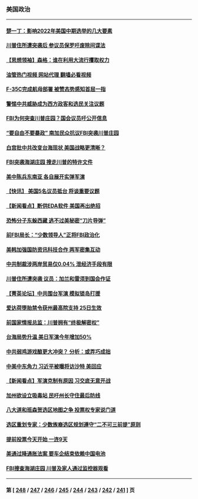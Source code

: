 ### 美国政治
---
#### [楚一丁：影响2022年美国中期选举的几大要素](../../pages/ncid1078159/n13802590.md?08152045) 
#### [川普住所遭突袭后 参议员保罗吁废除间谍法](../../pages/ncid1078159/n13802597.md?08152045) 
#### [【思想领袖】森格：谁在利用大流行攫取权力](../../pages/ncid1078159/n13787874.md?08152045) 
#### [油管热门视频 网站代理 翻墙必看视频](http://209.222.30.114:81/youtube.html?08152045)
#### [F-35C完成航母部署 被赞态势感知首屈一指](../../pages/ncid1078159/n13800769.md?08152045) 
#### [警惕中共威胁成为西方政客和选民关注议题](../../pages/ncid1078159/n13802453.md?08152045) 
#### [FBI为何突查川普庄园？国会议员吁公开信息](../../pages/ncid1078159/n13802523.md?08152045) 
#### [“要自由不要暴政” 南加民众抗议FBI突袭川普庄园](../../pages/ncid1078159/n13802534.md?08152045) 
#### [白宫批中共改变台海现状 美国战略更清晰？](../../pages/ncid1078159/n13802458.md?08152045) 
#### [FBI突袭海湖庄园 搜走川普的特许文件](../../pages/ncid1078159/n13802438.md?08152045) 
#### [美中陈兵东南亚 各自展开实弹军演](../../pages/ncid1078159/n13802464.md?08152045) 
#### [【快讯】 美国5名议员抵台 将谈重要议题](../../pages/ncid1078159/n13802345.md?08152045) 
#### [【新闻看点】断供EDA软件 美国再出绝招](../../pages/ncid1078159/n13802035.md?08152045) 
#### [恐怖分子东躲西藏 逃不过美秘密“刀片导弹”](../../pages/ncid1078159/n13799235.md?08152045) 
#### [前FBI局长：“少数领导人”正将FBI政治化](../../pages/ncid1078159/n13802058.md?08152045) 
#### [美韩加强国防资讯科技合作 两军密集互动](../../pages/ncid1078159/n13802086.md?08152045) 
#### [中共制裁涉两岸贸易仅0.04% 泄经济手段有限](../../pages/ncid1078159/n13801207.md?08152045) 
#### [川普住所遭突袭 议员：加兰和雷须到国会作证](../../pages/ncid1078159/n13802045.md?08152045) 
#### [【菁英论坛】中共围台军演 模拟锁岛打援](../../pages/ncid1078159/n13802010.md?08152045) 
#### [爱达荷堕胎禁令获州最高院支持 25日生效](../../pages/ncid1078159/n13801809.md?08152045) 
#### [前国家情报总监：川普拥有“终极解密权”](../../pages/ncid1078159/n13802021.md?08152045) 
#### [台海局势升温 美日军演今年增加50%](../../pages/ncid1078159/n13801967.md?08152045) 
#### [中共弱鸡游戏酿更大冲突？ 分析：或弄巧成拙](../../pages/ncid1078159/n13801932.md?08152045) 
#### [中美中东角力 习近平被曝将访沙特 美回应](../../pages/ncid1078159/n13801866.md?08152045) 
#### [【新闻看点】军演克制有原因 习交底无意开战](../../pages/ncid1078159/n13801419.md?08152045) 
#### [加州欲设立吸毒站 民吁州长守住最后防线](../../pages/ncid1078159/n13801647.md?08152045) 
#### [八大道和班森贺选区地图之争 投票权专家说门道](../../pages/ncid1078159/n13801559.md?08152045) 
#### [选区重划专家：少数族裔选区规划遵守“二不可三前提”原则](../../pages/ncid1078159/n13801597.md?08152045) 
#### [提前投票今天开始  一连9天](../../pages/ncid1078159/n13801565.md?08152045) 
#### [美通过降通胀法案 要车企结束依赖中国电池](../../pages/ncid1078159/n13801475.md?08152045) 
#### [FBI搜查海湖庄园 川普及家人通过监控器观看](../../pages/ncid1078159/n13801427.md?08152045) 

---
#### 第 [ [248](./248.md?08152045) / [247](./247.md?08152045) / [246](./246.md?08152045) / [245](./245.md?08152045) / [244](./244.md?08152045) / [243](./243.md?08152045) / [242](./242.md?08152045) / [241](./241.md?08152045) ] 页
